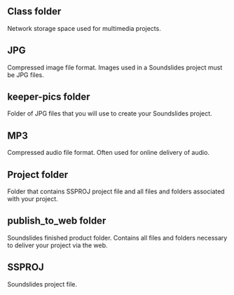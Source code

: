 ## Class folder

Network storage space used for multimedia projects.

## JPG

Compressed image file format. Images used in a Soundslides project must be JPG files.

## keeper-pics folder

Folder of JPG files that you will use to create your Soundslides project.

## MP3

Compressed audio file format. Often used for online delivery of audio.

## Project folder

Folder that contains SSPROJ project file and all files and folders associated with your project.

## publish\_to\_web folder

Soundslides finished product folder. Contains all files and folders necessary to deliver your project via the web.

## SSPROJ

Soundslides project file.

